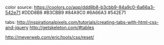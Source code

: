 color source:  https://coolors.co/app/ddd8b8-b3cbb9-84a9c0-6a66a3-542e71
#DDD8B8
#B3CBB9
#84A9C0
#6A66A3
#542E71



tabs:  http://inspirationalpixels.com/tutorials/creating-tabs-with-html-css-and-jquery
http://getskeleton.com/#tables

http://meyerweb.com/eric/tools/css/reset/
